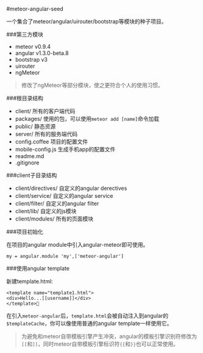 #meteor-angular-seed

一个集合了meteor/angular/uirouter/bootstrap等模块的种子项目。

###第三方模块

* meteor v0.9.4
* angular v1.3.0-beta.8
* bootstrap v3
* uirouter
* ngMeteor

> 修改了ngMeteor等部分模块，使之更符合个人的使用习惯。

###根目录结构

* client/ 所有的客户端代码
* packages/ 使用的包，可以使用`meteor add [name]`命令加载
* public/ 静态资源
* server/ 所有的服务端代码
* config.coffee 项目的配置文件
* mobile-config.js 生成手机app的配置文件
* readme.md
* .gitignore


###client子目录结构

* client/directives/ 自定义的angular derectives
* client/service/ 自定义的angular service
* client/filter/ 自定义的angular filter
* client/lib/ 自定义的js模块
* client/modules/ 所有的页面模块


###项目初始化

在项目的angular module中引入angular-meteor即可使用。

    my = angular.module 'my',['meteor-angular']

###使用angular template

新建template.html:

    <template name="template1.html">
    <div>Hello...[[username]]</div>
    </template>

在引入`meteor-angular`后，`template.html`会被自动注入到angular的`$templateCache`，你可以像使用普通的angular template一样使用它。

> 为避免和meteor自带模板引擎产生冲突，angular的模板引擎识别符修改为`[[`和`]]`，同时meteor自带模板引擎标识符`{{`和`}}`也可以正常使用。

### 